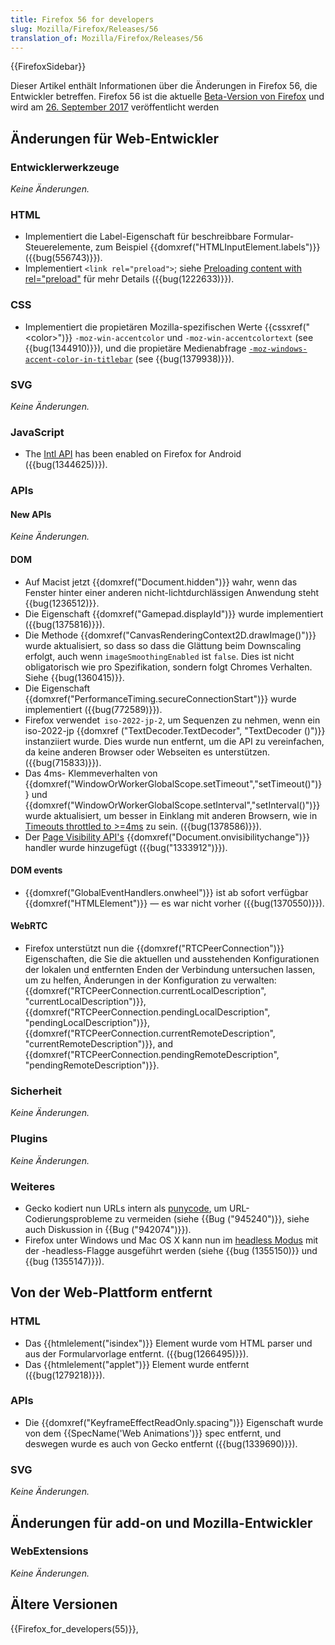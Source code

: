 ```yaml
---
title: Firefox 56 for developers
slug: Mozilla/Firefox/Releases/56
translation_of: Mozilla/Firefox/Releases/56
---
```

{{FirefoxSidebar}}

Dieser Artikel enthält Informationen über die Änderungen in Firefox 56, die Entwickler betreffen. Firefox 56 ist die aktuelle [Beta-Version von Firefox](https://www.mozilla.org/en-US/firefox/channel/desktop/#beta) und wird am [26. September 2017](https://wiki.mozilla.org/RapidRelease/Calendar#Future_branch_dates) veröffentlicht werden

## Änderungen für Web-Entwickler

### Entwicklerwerkzeuge

_Keine Änderungen._

### HTML

- Implementiert die Label-Eigenschaft für beschreibbare Formular-Steuerelemente, zum Beispiel {{domxref("HTMLInputElement.labels")}} ({{bug(556743)}}).
- Implementiert `<link rel="preload">`; siehe [Preloading content with rel="preload"](/de/docs/Web/HTML/Preloading_content) für mehr Details ({{bug(1222633)}}).

### CSS

- Implementiert die propietären Mozilla-spezifischen Werte {{cssxref("&lt;color&gt;")}} `-moz-win-accentcolor` und `-moz-win-accentcolortext` (see {{bug(1344910)}}), und die propietäre Medienabfrage [`-moz-windows-accent-color-in-titlebar`](/en-US/docs/Web/CSS/Media_Queries/Using_media_queries#-moz-windows-accent-color-in-titlebar) (see {{bug(1379938)}}).

### SVG

_Keine Änderungen._

### JavaScript

- The [Intl API](/de/docs/Web/JavaScript/Reference/Global_Objects/Intl) has been enabled on Firefox for Android ({{bug(1344625)}}).

### APIs

#### New APIs

_Keine Änderungen._

#### DOM

- Auf Macist jetzt {{domxref("Document.hidden")}} wahr, wenn das Fenster hinter einer anderen nicht-lichtdurchlässigen Anwendung steht {{bug(1236512)}}.
- Die Eigenschaft {{domxref("Gamepad.displayId")}} wurde implementiert ({{bug(1375816)}}).
- Die Methode {{domxref("CanvasRenderingContext2D.drawImage()")}} wurde aktualisiert, so dass so dass die Glättung beim Downscaling erfolgt, auch wenn `imageSmoothingEnabled` ist `false`. Dies ist nicht obligatorisch wie pro Spezifikation, sondern folgt Chromes Verhalten. Siehe {{bug(1360415)}}.
- Die Eigenschaft {{domxref("PerformanceTiming.secureConnectionStart")}} wurde implementiert ({{bug(772589)}}).
- Firefox verwendet` iso-2022-jp-2`, um Sequenzen zu nehmen, wenn ein iso-2022-jp {{domxref ("TextDecoder.TextDecoder", "TextDecoder ()")}} instanziiert wurde. Dies wurde nun entfernt, um die API zu vereinfachen, da keine anderen Browser oder Webseiten es unterstützen. ({{bug(715833)}}).
- Das 4ms- Klemmeverhalten von {{domxref("WindowOrWorkerGlobalScope.setTimeout","setTimeout()")}} und {{domxref("WindowOrWorkerGlobalScope.setInterval","setInterval()")}} wurde aktualisiert, um besser in Einklang mit anderen Browsern, wie in [Timeouts throttled to >=4ms](/de/docs/Web/API/WindowOrWorkerGlobalScope/setTimeout#Timeouts_throttled_to_%3E4ms) zu sein. ({{bug(1378586)}}).
- Der [Page Visibility API's](/de/docs/Web/API/Page_Visibility_API) {{domxref("Document.onvisibilitychange")}} handler wurde hinzugefügt ({{bug("1333912")}}).

#### DOM events

- {{domxref("GlobalEventHandlers.onwheel")}} ist ab sofort verfügbar {{domxref("HTMLElement")}} — es war nicht vorher ({{bug(1370550)}}).

#### WebRTC

- Firefox unterstützt nun die {{domxref("RTCPeerConnection")}} Eigenschaften, die Sie die aktuellen und ausstehenden Konfigurationen der lokalen und entfernten Enden der Verbindung untersuchen lassen, um zu helfen, Änderungen in der Konfiguration zu verwalten:{{domxref("RTCPeerConnection.currentLocalDescription", "currentLocalDescription")}}, {{domxref("RTCPeerConnection.pendingLocalDescription", "pendingLocalDescription")}}, {{domxref("RTCPeerConnection.currentRemoteDescription", "currentRemoteDescription")}}, and {{domxref("RTCPeerConnection.pendingRemoteDescription", "pendingRemoteDescription")}}.

### Sicherheit

_Keine Änderungen._

### Plugins

_Keine Änderungen._

### Weiteres

- Gecko kodiert nun URLs intern als [punycode](https://en.wikipedia.org/wiki/Punycode), um URL-Codierungsprobleme zu vermeiden (siehe {{Bug ("945240")}}, siehe auch Diskussion in {{Bug ("942074")}}).
- Firefox unter Windows und Mac OS X kann nun im [headless Modus](/de/docs/Mozilla/Firefox/Headless_mode) mit der -headless-Flagge ausgeführt werden (siehe {{bug (1355150)}} und {{bug (1355147)}}).

## Von der Web-Plattform entfernt

### HTML

- Das {{htmlelement("isindex")}} Element wurde vom HTML parser und aus der Formularvorlage entfernt. ({{bug(1266495)}}).
- Das {{htmlelement("applet")}} Element wurde entfernt ({{bug(1279218)}}).

### APIs

- Die {{domxref("KeyframeEffectReadOnly.spacing")}} Eigenschaft wurde von dem {{SpecName('Web Animations')}} spec entfernt, und deswegen wurde es auch von Gecko entfernt ({{bug(1339690)}}).

### SVG

_Keine Änderungen._

## Änderungen für add-on und Mozilla-Entwickler

### WebExtensions

_Keine Änderungen._

## Ältere Versionen

{{Firefox_for_developers(55)}},
